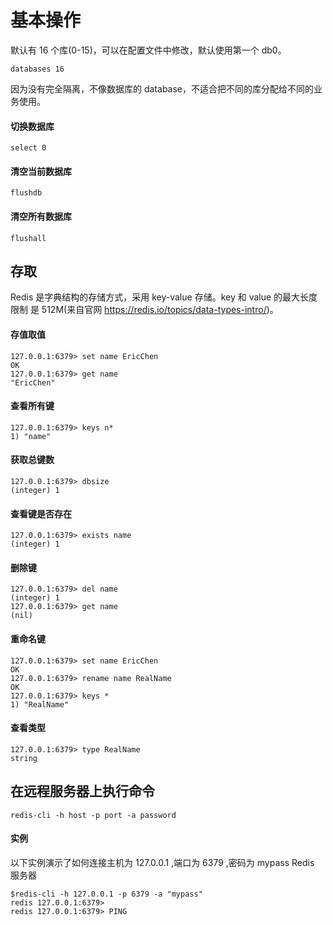 # 基本操作

默认有 16 个库(0-15)，可以在配置文件中修改，默认使用第一个 db0。

```
databases 16
```

因为没有完全隔离，不像数据库的 database，不适合把不同的库分配给不同的业务使用。

#### 切换数据库

```
select 0
```

#### 清空当前数据库

```
flushdb
```

#### 清空所有数据库

```
flushall
```

## 存取

Redis 是字典结构的存储方式，采用 key-value 存储。key 和 value 的最大长度限制 是 512M(来自官网 https://redis.io/topics/data-types-intro/)。

#### 存值取值

```
127.0.0.1:6379> set name EricChen
OK
127.0.0.1:6379> get name
"EricChen"
```

#### 查看所有键

```
127.0.0.1:6379> keys n*
1) "name"
```

#### 获取总键数

```
127.0.0.1:6379> dbsize
(integer) 1
```

#### 查看键是否存在

```
127.0.0.1:6379> exists name
(integer) 1
```

#### 删除键

```
127.0.0.1:6379> del name
(integer) 1
127.0.0.1:6379> get name
(nil)
```

#### 重命名键

```
127.0.0.1:6379> set name EricChen
OK
127.0.0.1:6379> rename name RealName
OK
127.0.0.1:6379> keys *
1) "RealName"
```

#### 查看类型

```
127.0.0.1:6379> type RealName
string
```

## 在远程服务器上执行命令

```
redis-cli -h host -p port -a password
```

#### 实例

以下实例演示了如何连接主机为 127.0.0.1 ,端口为 6379 ,密码为 mypass Redis 服务器

```
$redis-cli -h 127.0.0.1 -p 6379 -a "mypass"
redis 127.0.0.1:6379>
redis 127.0.0.1:6379> PING
```

